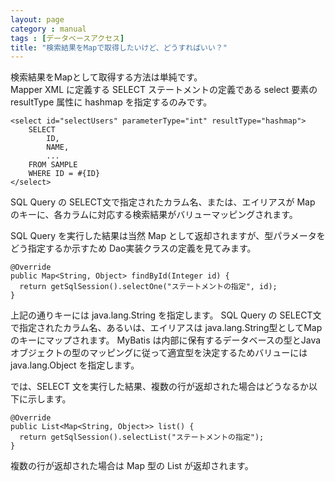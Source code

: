 ```yaml
---
layout: page
category : manual
tags : [データベースアクセス]
title: "検索結果をMapで取得したいけど、どうすればいい？"
---
```


検索結果をMapとして取得する方法は単純です。  
Mapper XML に定義する SELECT ステートメントの定義である select 要素の resultType 属性に hashmap を指定するのみです。  

```
<select id="selectUsers" parameterType="int" resultType="hashmap">
    SELECT
        ID,
        NAME,
        ...
    FROM SAMPLE
    WHERE ID = #{ID}
</select>
```

SQL Query の SELECT文で指定されたカラム名、または、エイリアスが Map のキーに、各カラムに対応する検索結果がバリューマッピングされます。  

SQL Query を実行した結果は当然 Map として返却されますが、型パラメータをどう指定するか示すため
Dao実装クラスの定義を見てみます。  

```
@Override
public Map<String, Object> findById(Integer id) {
  return getSqlSession().selectOne("ステートメントの指定", id);
}
```

上記の通りキーには java.lang.String を指定します。  SQL Query の SELECT文で指定されたカラム名、あるいは、エイリアスは java.lang.String型としてMapのキーにマップされます。  MyBatis は内部に保有するデータベースの型とJavaオブジェクトの型のマッピングに従って適宜型を決定するためバリューには java.lang.Object を指定します。  

では、SELECT 文を実行した結果、複数の行が返却された場合はどうなるか以下に示します。  

```
@Override
public List<Map<String, Object>> list() {
  return getSqlSession().selectList("ステートメントの指定");
}
```

複数の行が返却された場合は Map 型の List が返却されます。  


